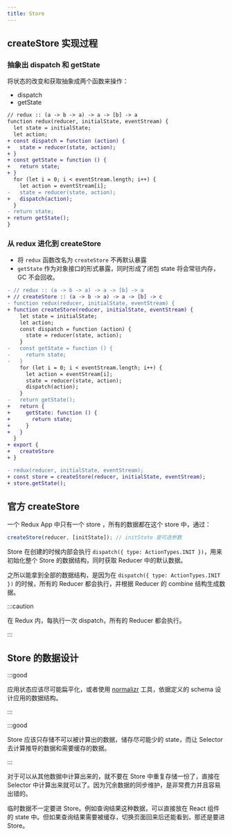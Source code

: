 ```yaml
---
title: Store
---
```


## createStore 实现过程

### 抽象出 dispatch 和 getState

将状态的改变和获取抽象成两个函数来操作：

- dispatch
- getState

```diff js
// redux :: (a -> b -> a) -> a -> [b] -> a
function redux(reducer, initialState, eventStream) {
  let state = initialState;
  let action;
+ const dispatch = function (action) {
+   state = reducer(state, action);
+ }
+ const getState = function () {
+   return state;
+ }
  for (let i = 0; i < eventStream.length; i++) {
    let action = eventStream[i];
-   state = reducer(state, action);
+   dispatch(action);
  }
- return state;
+ return getState();
}
```

### 从 redux 进化到 createStore

- 将 `redux` 函数改名为 `createStore` 不再默认暴露
- `getState` 作为对象接口的形式暴露，同时形成了闭包 state 将会常驻内存，GC 不会回收。

```diff js
- // redux :: (a -> b -> a) -> a -> [b] -> a
+ // createStore :: (a -> b -> a) -> a -> [b] -> c
- function redux(reducer, initialState, eventStream) {
+ function createStore(reducer, initialState, eventStream) {
    let state = initialState;
    let action;
    const dispatch = function (action) {
      state = reducer(state, action);
    }
-   const getState = function () {
-     return state;
-   }
    for (let i = 0; i < eventStream.length; i++) {
      let action = eventStream[i];
      state = reducer(state, action);
      dispatch(action);
    }
-   return getState();
+   return {
+     getState: function () {
+       return state;
+     }
+   }
  }
+ export {
+   createStore
+ }
```

```diff
- redux(reducer, initialState, eventStream);
+ const store = createStore(reducer, initialState, eventStream);
+ store.getState();
```

## 官方 createStore

一个 Redux App 中只有一个 store ，所有的数据都在这个 store 中，通过：

```javascript
createStore(reducer, [initState]); // initState 是可选参数
```

Store 在创建的时候内部会执行 `dispatch({ type: ActionTypes.INIT })`，用来初始化整个 Store 的数据结构，同时获取 Reducer 中的默认数据。

之所以能拿到全部的数据结构，是因为在 `dispatch({ type: ActionTypes.INIT })` 的时候，所有的 Reducer 都会执行，并根据 Reducer 的 combine 结构生成数据。

:::caution

在 Redux 内，每执行一次 dispatch，所有的 Reducer 都会执行。

:::

## Store 的数据设计

:::good

应用状态应该尽可能扁平化，或者使用 [normalizr](https://github.com/paularmstrong/normalizr) 工具，依据定义的 schema 设计应用的数据结构。

:::

:::good

Store 应该只存储不可以被计算出的数据，储存尽可能少的 state，而让 Selector 去计算推导的数据和需要缓存的数据。

:::

对于可以从其他数据中计算出来的，就不要在 Store 中重复存储一份了，直接在 Selector 中计算出来就可以了。因为冗余数据的同步维护，是非常费力并且容易出错的。

临时数据不一定要进 Store。例如查询结果这种数据，可以直接放在 React 组件的 state 中。但如果查询结果需要被缓存，切换页面回来后还能看到，那还是要进 Store。
